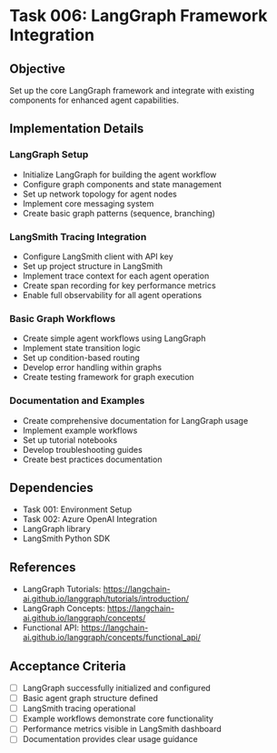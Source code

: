 # Task 006: LangGraph Framework Integration

## Objective
Set up the core LangGraph framework and integrate with existing components for enhanced agent capabilities.

## Implementation Details

### LangGraph Setup
- Initialize LangGraph for building the agent workflow
- Configure graph components and state management
- Set up network topology for agent nodes
- Implement core messaging system
- Create basic graph patterns (sequence, branching)

### LangSmith Tracing Integration
- Configure LangSmith client with API key
- Set up project structure in LangSmith
- Implement trace context for each agent operation
- Create span recording for key performance metrics
- Enable full observability for all agent operations

### Basic Graph Workflows
- Create simple agent workflows using LangGraph
- Implement state transition logic
- Set up condition-based routing
- Develop error handling within graphs
- Create testing framework for graph execution

### Documentation and Examples
- Create comprehensive documentation for LangGraph usage
- Implement example workflows
- Set up tutorial notebooks
- Develop troubleshooting guides
- Create best practices documentation

## Dependencies
- Task 001: Environment Setup
- Task 002: Azure OpenAI Integration
- LangGraph library
- LangSmith Python SDK

## References
- LangGraph Tutorials: https://langchain-ai.github.io/langgraph/tutorials/introduction/
- LangGraph Concepts: https://langchain-ai.github.io/langgraph/concepts/
- Functional API: https://langchain-ai.github.io/langgraph/concepts/functional_api/

## Acceptance Criteria
- [ ] LangGraph successfully initialized and configured
- [ ] Basic agent graph structure defined
- [ ] LangSmith tracing operational
- [ ] Example workflows demonstrate core functionality
- [ ] Performance metrics visible in LangSmith dashboard
- [ ] Documentation provides clear usage guidance